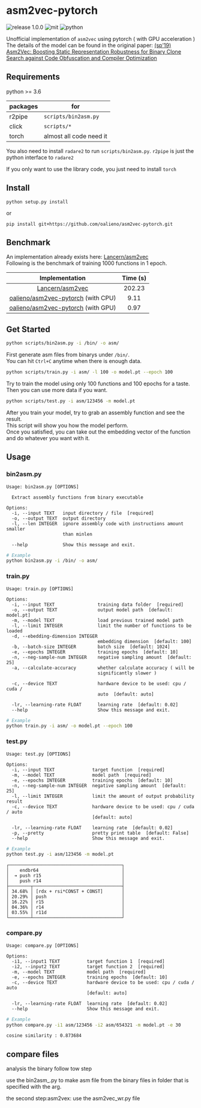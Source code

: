 # asm2vec-pytorch

<a><img alt="release 1.0.0" src="https://img.shields.io/badge/release-v1.0.0-yellow?style=for-the-badge"></a>
<a><img alt="mit" src="https://img.shields.io/badge/license-MIT-brightgreen?style=for-the-badge"></a>
<a><img alt="python" src="https://img.shields.io/badge/-python-9cf?style=for-the-badge&logo=python"></a>

Unofficial implementation of `asm2vec` using pytorch ( with GPU acceleration )  
The details of the model can be found in the original paper: [(sp'19) Asm2Vec: Boosting Static Representation Robustness for Binary Clone Search against Code Obfuscation and Compiler Optimization](https://www.computer.org/csdl/proceedings-article/sp/2019/666000a038/19skfc3ZfKo)  

## Requirements

python >= 3.6

| packages | for |
| --- | --- |
| r2pipe | `scripts/bin2asm.py` |
| click | `scripts/*` |
| torch | almost all code need it |

You also need to install `radare2` to run `scripts/bin2asm.py`. `r2pipe` is just the python interface to `radare2`

If you only want to use the library code, you just need to install `torch`

## Install

```
python setup.py install
```

or

```
pip install git+https://github.com/oalieno/asm2vec-pytorch.git
```

## Benchmark

An implementation already exists here: [Lancern/asm2vec](https://github.com/Lancern/asm2vec)  
Following is the benchmark of training 1000 functions in 1 epoch.

| Implementation | Time (s) |
| :-: | :-: |
| [Lancern/asm2vec](https://github.com/Lancern/asm2vec) | 202.23 |
| [oalieno/asm2vec-pytorch](https://github.com/oalieno/asm2vec-pytorch) (with CPU) | 9.11 |
| [oalieno/asm2vec-pytorch](https://github.com/oalieno/asm2vec-pytorch) (with GPU) | 0.97 |

## Get Started

```bash
python scripts/bin2asm.py -i /bin/ -o asm/
```

First generate asm files from binarys under `/bin/`.  
You can hit `Ctrl+C` anytime when there is enough data.

```bash
python scripts/train.py -i asm/ -l 100 -o model.pt --epoch 100
```

Try to train the model using only 100 functions and 100 epochs for a taste.  
Then you can use more data if you want.

```bash
python scripts/test.py -i asm/123456 -m model.pt
```

After you train your model, try to grab an assembly function and see the result.  
This script will show you how the model perform.  
Once you satisfied, you can take out the embedding vector of the function and do whatever you want with it.

## Usage

### bin2asm.py

```
Usage: bin2asm.py [OPTIONS]

  Extract assembly functions from binary executable

Options:
  -i, --input TEXT   input directory / file  [required]
  -o, --output TEXT  output directory
  -l, --len INTEGER  ignore assembly code with instructions amount smaller
                     than minlen

  --help             Show this message and exit.
```

```bash
# Example
python bin2asm.py -i /bin/ -o asm/
```

### train.py

```
Usage: train.py [OPTIONS]

Options:
  -i, --input TEXT                training data folder  [required]
  -o, --output TEXT               output model path  [default: model.pt]
  -m, --model TEXT                load previous trained model path
  -l, --limit INTEGER             limit the number of functions to be loaded
  -d, --ebedding-dimension INTEGER
                                  embedding dimension  [default: 100]
  -b, --batch-size INTEGER        batch size  [default: 1024]
  -e, --epochs INTEGER            training epochs  [default: 10]
  -n, --neg-sample-num INTEGER    negative sampling amount  [default: 25]
  -a, --calculate-accuracy        whether calculate accuracy ( will be
                                  significantly slower )

  -c, --device TEXT               hardware device to be used: cpu / cuda /
                                  auto  [default: auto]

  -lr, --learning-rate FLOAT      learning rate  [default: 0.02]
  --help                          Show this message and exit.
```

```bash
# Example
python train.py -i asm/ -o model.pt --epoch 100
```

### test.py

```
Usage: test.py [OPTIONS]

Options:
  -i, --input TEXT              target function  [required]
  -m, --model TEXT              model path  [required]
  -e, --epochs INTEGER          training epochs  [default: 10]
  -n, --neg-sample-num INTEGER  negative sampling amount  [default: 25]
  -l, --limit INTEGER           limit the amount of output probability result
  -c, --device TEXT             hardware device to be used: cpu / cuda / auto
                                [default: auto]

  -lr, --learning-rate FLOAT    learning rate  [default: 0.02]
  -p, --pretty                  pretty print table  [default: False]
  --help                        Show this message and exit.
```

```bash
# Example
python test.py -i asm/123456 -m model.pt
```

```
┌──────────────────────────────────────────┐
│    endbr64                               │
│  ➔ push r15                              │
│    push r14                              │
├────────┬─────────────────────────────────┤
│ 34.68% │ [rdx + rsi*CONST + CONST]       │
│ 20.29% │ push                            │
│ 16.22% │ r15                             │
│ 04.36% │ r14                             │
│ 03.55% │ r11d                            │
└────────┴─────────────────────────────────┘
```

### compare.py

```
Usage: compare.py [OPTIONS]

Options:
  -i1, --input1 TEXT          target function 1  [required]
  -i2, --input2 TEXT          target function 2  [required]
  -m, --model TEXT            model path  [required]
  -e, --epochs INTEGER        training epochs  [default: 10]
  -c, --device TEXT           hardware device to be used: cpu / cuda / auto
                              [default: auto]

  -lr, --learning-rate FLOAT  learning rate  [default: 0.02]
  --help                      Show this message and exit.
```

```bash
# Example
python compare.py -i1 asm/123456 -i2 asm/654321 -m model.pt -e 30
```

```
cosine similarity : 0.873684
```


## compare files 
analysis the binary follow tow step 

use the bin2asm_.py to make asm file from the binary files in folder that is specified with the arg.

the second step:asm2vex:
use the asm2vec_wr.py file